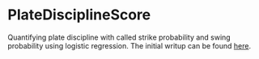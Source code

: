 # PlateDisciplineScore
Quantifying plate discipline with called strike probability and swing probability using logistic regression. The initial writup can be found [here](https://mattboyd1.wixsite.com/website/post/plate-discipline-score-can-plate-discipline-be-quantified).

